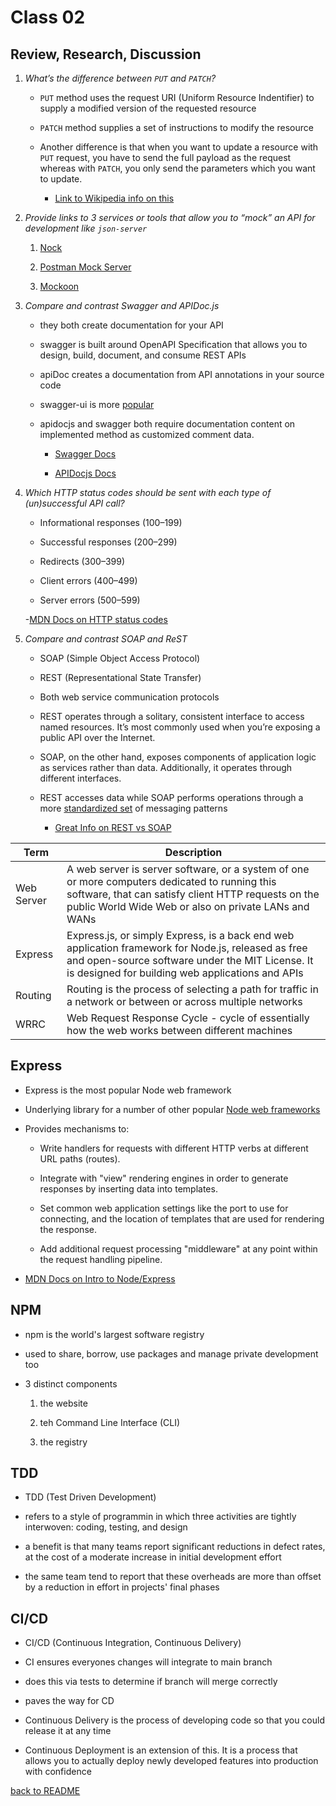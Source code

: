 # Class 02

## Review, Research, Discussion

1. _What’s the difference between `PUT` and `PATCH`?_

    - `PUT` method uses the request URI (Uniform Resource Indentifier) to supply a modified version of the requested resource

    - `PATCH` method supplies a set of instructions to modify the resource

    - Another difference is that when you want to update a resource with `PUT` request, you have to send the full payload as the request whereas with `PATCH`, you only send the parameters which you want to update.

        - [Link to Wikipedia info on this](https://en.wikipedia.org/wiki/Patch_verb#:~:text=The%20main%20difference%20between%20the,instructions%20to%20modify%20the%20resource.)

1. _Provide links to 3 services or tools that allow you to “mock” an API for development like `json-server`_

    1. [Nock](https://github.com/nock/nock)

    1. [Postman Mock Server](https://learning.postman.com/docs/designing-and-developing-your-api/mocking-data/setting-up-mock/)

    1. [Mockoon](https://mockoon.com/)

1. _Compare and contrast Swagger and APIDoc.js_

    - they both create documentation for your API

    - swagger is built around OpenAPI Specification that allows you to design, build, document, and consume REST APIs

    - apiDoc creates a documentation from API annotations in your source code

    - swagger-ui is more [popular](https://www.npmtrends.com/apidoc-vs-swagger-ui)

    - apidocjs and swagger both require documentation content on implemented method as customized comment data.

        - [Swagger Docs](https://swagger.io/docs/specification/about/)

        - [APIDocjs Docs](https://apidocjs.com/)

1. _Which HTTP status codes should be sent with each type of (un)successful API call?_

    - Informational responses (100–199)

    - Successful responses (200–299)

    - Redirects (300–399)

    - Client errors (400–499)

    - Server errors (500–599)

    -[MDN Docs on HTTP status codes](https://developer.mozilla.org/en-US/docs/Web/HTTP/Status)

1. _Compare and contrast SOAP and ReST_

    - SOAP (Simple Object Access Protocol)

    - REST (Representational State Transfer)

    - Both web service communication protocols

    - REST operates through a solitary, consistent interface to access named resources. It’s most commonly used when you’re exposing a public API over the Internet.

    - SOAP, on the other hand, exposes components of application logic as services rather than data. Additionally, it operates through different interfaces.

    - REST accesses data while SOAP performs operations through a more [standardized set](http://blog.smartbear.com/apis/understanding-soap-and-rest-basics/) of messaging patterns

        - [Great Info on REST vs SOAP](https://stackify.com/soap-vs-rest/)

| Term      | Description |
| ----------- | ----------- |
| Web Server  |   A web server is server software, or a system of one or more computers dedicated to running this software, that can satisfy client HTTP requests on the public World Wide Web or also on private LANs and WANs|
| Express     |   Express.js, or simply Express, is a back end web application framework for Node.js, released as free and open-source software under the MIT License. It is designed for building web applications and APIs|
| Routing     |   Routing is the process of selecting a path for traffic in a network or between or across multiple networks|
| WRRC        |   Web Request Response Cycle - cycle of essentially how the web works between different machines|

## Express

- Express is the most popular Node web framework

- Underlying library for a number of other popular [Node web frameworks](https://expressjs.com/en/resources/frameworks.html)

- Provides mechanisms to:

  - Write handlers for requests with different HTTP verbs at different URL paths (routes).

  - Integrate with "view" rendering engines in order to generate responses by inserting data into templates.

  - Set common web application settings like the port to use for connecting, and the location of templates that are used for rendering the response.

  - Add additional request processing "middleware" at any point within the request handling pipeline.

- [MDN Docs on Intro to Node/Express](https://developer.mozilla.org/en-US/docs/Learn/Server-side/Express_Nodejs/Introduction)

## NPM

- npm is the world's largest software registry

- used to share, borrow, use packages and manage private development too

- 3 distinct components

  1. the website

  1. teh Command Line Interface (CLI)

  1. the registry

## TDD

- TDD (Test Driven Development)

- refers to a style of programmin in which three activities are tightly interwoven: coding, testing, and design

- a benefit is that many teams report significant reductions in defect rates, at the cost of a moderate increase in initial development effort

- the same team tend to report that these overheads are more than offset by a reduction in effort in projects' final phases

## CI/CD

- CI/CD (Continuous Integration, Continuous Delivery)

- CI ensures everyones changes will integrate to main branch

- does this via tests to determine if branch will merge correctly

- paves the way for CD

- Continuous Delivery is the process of developing code so that you could release it at any time

- Continuous Deployment is an extension of this. It is a process that allows you to actually deploy newly developed features into production with confidence

[back to README](../README.md)
